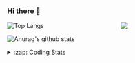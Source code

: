### Hi there 👋

<!--
**tao8687/tao8687** is a ✨ _special_ ✨ repository because its `README.md` (this file) appears on your GitHub profile.

Here are some ideas to get you started:

- 🔭 I’m currently working on ...
- 🌱 I’m currently learning ...
- 👯 I’m looking to collaborate on ...
- 🤔 I’m looking for help with ...
- 💬 Ask me about ...
- 📫 How to reach me: ...
- 😄 Pronouns: ...
- ⚡ Fun fact: ...
-->

<img align='right' src="https://media.giphy.com/media/M9gbBd9nbDrOTu1Mqx/giphy.gif" width="240">

  
![Top Langs](https://github-readme-stats.vercel.app/api/top-langs/?username=tao8687&layout=compact&title_color=23238E&text_color=A67D3D)

![Anurag's github stats](https://github-readme-stats.vercel.app/api?username=tao8687&show_icons=true&&text_color=A67D3D&title_color=23238E&show_icons=false&count_private=true&hide=stars)

<details>
  <summary>:zap: Coding Stats</summary>
  <br>
    
<!--START_SECTION:waka-->
![Code Time](http://img.shields.io/badge/Code%20Time-1%2C410%20hrs%203%20mins-blue)

![Profile Views](http://img.shields.io/badge/Profile%20Views-0-blue)

**🐱 My GitHub Data** 

> 📦 1.5 MB Used in GitHub's Storage 
 > 
> 🏆 29 Contributions in the Year 2024
 > 
> 🚫 Not Opted to Hire
 > 
> 📜 50 Public Repositories 
 > 
> 🔑 23 Private Repositories 
 > 
**I'm an Early 🐤** 

```text
🌞 Morning                1264 commits        ██████████████████████░░░   86.04 % 
🌆 Daytime                84 commits          █░░░░░░░░░░░░░░░░░░░░░░░░   05.72 % 
🌃 Evening                117 commits         ██░░░░░░░░░░░░░░░░░░░░░░░   07.96 % 
🌙 Night                  4 commits           ░░░░░░░░░░░░░░░░░░░░░░░░░   00.27 % 
```
📅 **I'm Most Productive on Wednesday** 

```text
Monday                   213 commits         ████░░░░░░░░░░░░░░░░░░░░░   14.50 % 
Tuesday                  199 commits         ███░░░░░░░░░░░░░░░░░░░░░░   13.55 % 
Wednesday                263 commits         ████░░░░░░░░░░░░░░░░░░░░░   17.90 % 
Thursday                 190 commits         ███░░░░░░░░░░░░░░░░░░░░░░   12.93 % 
Friday                   207 commits         ████░░░░░░░░░░░░░░░░░░░░░   14.09 % 
Saturday                 203 commits         ███░░░░░░░░░░░░░░░░░░░░░░   13.82 % 
Sunday                   194 commits         ███░░░░░░░░░░░░░░░░░░░░░░   13.21 % 
```


📊 **This Week I Spent My Time On** 

```text
🕑︎ Time Zone: Asia/Shanghai

💬 Programming Languages: 
Other                    13 hrs 4 mins       █████████████████████░░░░   85.04 % 
CMake                    1 hr 51 mins        ███░░░░░░░░░░░░░░░░░░░░░░   12.09 % 
C++                      11 mins             ░░░░░░░░░░░░░░░░░░░░░░░░░   01.21 % 
C                        9 mins              ░░░░░░░░░░░░░░░░░░░░░░░░░   00.98 % 
Python                   6 mins              ░░░░░░░░░░░░░░░░░░░░░░░░░   00.67 % 

🔥 Editors: 
VS Code                  15 hrs 22 mins      █████████████████████████   100.00 % 

🐱‍💻 Projects: 
robot_base_src           11 hrs 41 mins      ███████████████████░░░░░░   76.03 % 
gazebo_ros_pkgs          1 hr 10 mins        ██░░░░░░░░░░░░░░░░░░░░░░░   07.69 % 
wheeltec_robot           58 mins             ██░░░░░░░░░░░░░░░░░░░░░░░   06.37 % 
gazebo-classic           23 mins             █░░░░░░░░░░░░░░░░░░░░░░░░   02.59 % 
model_editor_models      22 mins             █░░░░░░░░░░░░░░░░░░░░░░░░   02.41 % 

💻 Operating System: 
Linux                    15 hrs 22 mins      █████████████████████████   100.00 % 
```

**I Mostly Code in Python** 

```text
Python                   9 repos             ████████░░░░░░░░░░░░░░░░░   31.03 % 
C++                      7 repos             ██████░░░░░░░░░░░░░░░░░░░   24.14 % 
JavaScript               2 repos             ██░░░░░░░░░░░░░░░░░░░░░░░   06.90 % 
Batchfile                1 repo              █░░░░░░░░░░░░░░░░░░░░░░░░   03.45 % 
HTML                     1 repo              █░░░░░░░░░░░░░░░░░░░░░░░░   03.45 % 
```



**Timeline**

![Lines of Code chart](https://raw.githubusercontent.com/tao8687/tao8687/master/assets/bar_graph.png)


 Last Updated on 29/01/2024 01:10:13 UTC
<!--END_SECTION:waka-->
</details>

